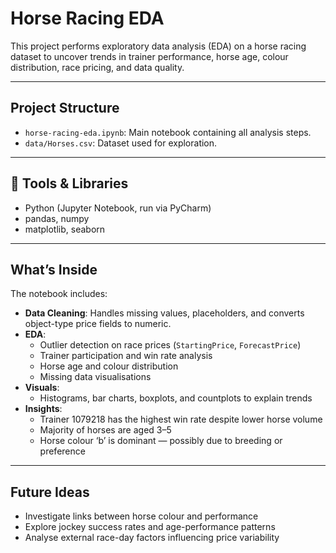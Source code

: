 # Horse Racing EDA

This project performs exploratory data analysis (EDA) on a horse racing dataset to uncover trends in trainer performance, horse age, colour distribution, race pricing, and data quality.

---

## Project Structure

- `horse-racing-eda.ipynb`: Main notebook containing all analysis steps.
- `data/Horses.csv`: Dataset used for exploration.

---

## 🧰 Tools & Libraries

- Python (Jupyter Notebook, run via PyCharm)
- pandas, numpy
- matplotlib, seaborn

---

## What’s Inside

The notebook includes:

- **Data Cleaning**: Handles missing values, placeholders, and converts object-type price fields to numeric.
- **EDA**:
  - Outlier detection on race prices (`StartingPrice`, `ForecastPrice`)
  - Trainer participation and win rate analysis
  - Horse age and colour distribution
  - Missing data visualisations
- **Visuals**:
  - Histograms, bar charts, boxplots, and countplots to explain trends
- **Insights**:
  - Trainer 1079218 has the highest win rate despite lower horse volume
  - Majority of horses are aged 3–5
  - Horse colour ‘b’ is dominant — possibly due to breeding or preference

---

## Future Ideas

- Investigate links between horse colour and performance
- Explore jockey success rates and age-performance patterns
- Analyse external race-day factors influencing price variability
